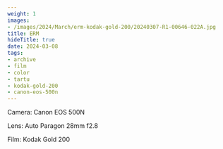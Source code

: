 ```yaml
---
weight: 1
images:
- /images/2024/March/erm-kodak-gold-200/20240307-R1-00646-022A.jpg
title: ERM
hideTitle: true
date: 2024-03-08
tags:
- archive
- film
- color
- tartu
- kodak-gold-200
- canon-eos-500n
---
```


Camera: Canon EOS 500N

Lens: Auto Paragon 28mm f2.8

Film: Kodak Gold 200
